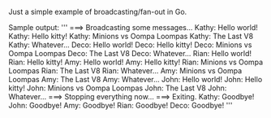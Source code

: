 Just a simple example of broadcasting/fan-out in Go.

Sample output:
'''
===> Broadcasting some messages...
Kathy:	Hello world!
Kathy:	Hello kitty!
Kathy:	Minions vs Oompa Loompas
Kathy:	The Last V8
Kathy:	Whatever...
Deco:	Hello world!
Deco:	Hello kitty!
Deco:	Minions vs Oompa Loompas
Deco:	The Last V8
Deco:	Whatever...
Rian:	Hello world!
Rian:	Hello kitty!
Amy:	Hello world!
Amy:	Hello kitty!
Rian:	Minions vs Oompa Loompas
Rian:	The Last V8
Rian:	Whatever...
Amy:	Minions vs Oompa Loompas
Amy:	The Last V8
Amy:	Whatever...
John:	Hello world!
John:	Hello kitty!
John:	Minions vs Oompa Loompas
John:	The Last V8
John:	Whatever...
===> Stopping everything now...
===> Exiting.
Kathy:	Goodbye!
John:	Goodbye!
Amy:	Goodbye!
Rian:	Goodbye!
Deco:	Goodbye!
'''
